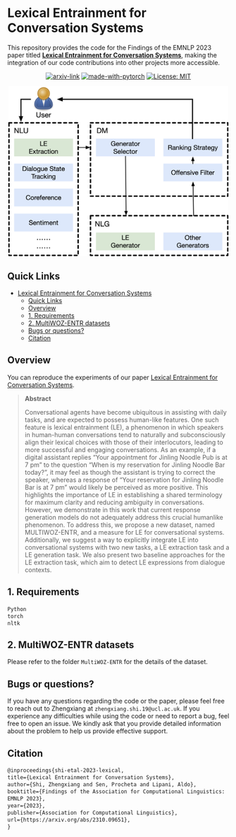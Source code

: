 # Lexical Entrainment for Conversation Systems
This repository provides the code for the Findings of the EMNLP 2023 paper titled **[Lexical Entrainment for Conversation Systems](https://arxiv.org/abs/2310.09651)**, making the integration of our code contributions into other projects more accessible.

<div align="center">

  [![arxiv-link](https://img.shields.io/badge/Paper-PDF-red?style=flat&logo=arXiv&logoColor=red)]()
  [![made-with-pytorch](https://img.shields.io/badge/Made%20with-PyTorch-brightgreen)](https://pytorch.org/)
  [![License: MIT](https://img.shields.io/badge/License-MIT-yellow.svg)](https://opensource.org/licenses/MIT)
</div>


<p align="center">
  <img src="asset/workflow.png" width="500"></a>
  <br />
</p>

## Quick Links
- [Lexical Entrainment for Conversation Systems](#lexical-entrianment-for-conversation-systems)
  - [Quick Links](#quick-links)
  - [Overview](#overview)
  - [1. Requirements](#1-requirements)
  - [2. MultiWOZ-ENTR datasets](#2-multiwoz-entr-datasets)
  - [Bugs or questions?](#bugs-or-questions)
  - [Citation](#citation)

## Overview
You can reproduce the experiments of our paper [Lexical Entrainment for Conversation Systems](https://arxiv.org/abs/2310.09651).

> **Abstract**
>
> Conversational agents have become ubiquitous in assisting with daily tasks, and are expected to possess human-like features. One such feature is lexical entrainment (LE), a phenomenon in which speakers in human-human conversations tend to naturally and subconsciously align their lexical choices with those of their interlocutors, leading to more successful and engaging conversations. As an example, if a digital assistant replies “Your appointment for Jinling Noodle Pub is at 7 pm” to the question “When is my reservation for Jinling Noodle Bar today?”, it may feel as though the assistant is trying to correct the speaker, whereas a response of “Your reservation for Jinling Noodle Bar is at 7 pm” would likely be perceived as more positive. This highlights the importance of LE in establishing a shared terminology for maximum clarity and reducing ambiguity in conversations. However, we demonstrate in this work that current response generation models do not adequately address this crucial humanlike phenomenon. To address this, we propose a new dataset, named MULTIWOZ-ENTR, and a measure for LE for conversational systems. Additionally, we suggest a way to explicitly integrate LE into conversational systems with two new tasks, a LE extraction task and a LE generation task. We also present two baseline approaches for the LE extraction task, which aim to detect LE expressions from dialogue contexts.

## 1. Requirements
```
Python
torch
nltk
```

## 2. MultiWOZ-ENTR datasets
Please refer to the folder `MultiWOZ-ENTR` for the details of the dataset.

## Bugs or questions?
If you have any questions regarding the code or the paper, please feel free to reach out to Zhengxiang at `zhengxiang.shi.19@ucl.ac.uk`.  If you experience any difficulties while using the code or need to report a bug, feel free to open an issue. We kindly ask that you provide detailed information about the problem to help us provide effective support.


## Citation
```
@inproceedings{shi-etal-2023-lexical,
title={Lexical Entrainment for Conversation Systems},
author={Shi, Zhengxiang and Sen, Procheta and Lipani, Aldo},
booktitle={Findings of the Association for Computational Linguistics: EMNLP 2023},
year={2023},
publisher={Association for Computational Linguistics},
url={https://arxiv.org/abs/2310.09651},
}
```
